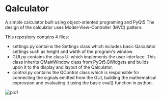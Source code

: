 # Qalculator
A simple calculator built using object-oriented programing and PyQt5
The design of the calculator uses Model-View-Controller (MVC) pattern. 

This repository contains 4 files:
* settings.py contains the Settings class which includes basic Qalculator settings such as height and width of the program's window.
* GUI.py contains the class UI which implements the user interface. This class inherits QMainWindow class from PyQt5.QWidgets and builds upon it to the display and layout of the Qalculator.
* control.py contains the QControl class which is responsible for connecting the signals emitted from the GUI, building the mathematical expression and evaluating it using the basic eval() function in python.


![pic1](https://user-images.githubusercontent.com/54665027/119600743-4c2de480-bdad-11eb-97eb-7bd4c42e1cf4.PNG)
